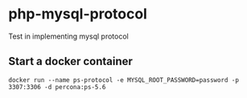 # php-mysql-protocol
Test in implementing mysql protocol

## Start a docker container

```
docker run --name ps-protocol -e MYSQL_ROOT_PASSWORD=password -p 3307:3306 -d percona:ps-5.6
```